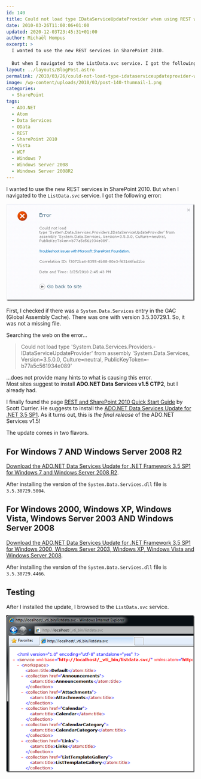 ```yaml
---
id: 140
title: Could not load type IDataServiceUpdateProvider when using REST with SharePoint 2010
date: 2010-03-26T11:00:06+01:00
updated: 2020-12-03T23:45:31+01:00
author: Michaël Hompus
excerpt: >
  I wanted to use the new REST services in SharePoint 2010.

  But when I navigated to the ListData.svc service. I got the following error: “Could not load type 'System.Data.Services.Providers.IDataServiceUpdateProvider' from assembly 'System.Data.Services, Version=3.5.0.0, Culture=neutral, PublicKeyToken=b77a5c561934e089'.”
layout: ../layouts/BlogPost.astro
permalink: /2010/03/26/could-not-load-type-idataserviceupdateprovider-when-using-rest-with-sharepoint-2010/
image: /wp-content/uploads/2010/03/post-140-thumnail-1.png
categories:
  - SharePoint
tags:
  - ADO.NET
  - Atom
  - Data Services
  - OData
  - REST
  - SharePoint 2010
  - Vista
  - WCF
  - Windows 7
  - Windows Server 2008
  - Windows Server 2008R2
---
```


I wanted to use the new REST services in SharePoint 2010. But when I navigated to the `ListData.svc` service.
I got the following error:

![Screenshot displaying SharePoint 2010 showing the following error: "Could not load type 'System.Data.Services.Providers.IDataServiceUpdateProvider' from assembly 'System.Data.Services, Version=3.5.0.0, Culture=neutral, PublicKeyToken=b77a5c561934e089'."](/wp-content/uploads/2010/03/error-load-type-idataserviceupdateprovider.png)

First, I checked if there was a `System.Data.Services` entry in the GAC (Global Assembly Cache).
There was one with version 3.5.30729.1. So, it was not a missing file.

Searching the web on the error...

> Could not load type 'System.­Data.­Services.­Providers.­IDataServiceUpdateProvider'
> from assembly 'System.­Data.­Services, Version=3.5.0.0, Culture=­neutral, PublicKeyToken=­b77a5c561934e089'

...does not provide many hints to what is causing this error.  
Most sites suggest to install **ADO.NET Data Services v1.5 CTP2**, but I already had.

I finally found the page [REST and SharePoint 2010 Quick Start Guide](https://scottcurrier.wordpress.com/2010/02/20/rest-and-sharepoint-2010-quick-start-guide-table-of-contents/)
by Scott Currier.
He suggests to install the [ADO.NET Data Services Update for .NET 3.5 SP1](https://learn.microsoft.com/archive/blogs/astoriateam/data-services-update-for-net-3-5-sp1-now-available-for-download).
As it turns out, this is _the final release_ of the ADO.NET Services v1.5!

The update comes in two flavors.

## For Windows 7 AND Windows Server 2008 R2

[Download the ADO.NET Data Services Update for .NET Framework 3.5 SP1 for Windows 7 and Windows Server 2008 R2](https://www.microsoft.com/en-us/download/details.aspx?id=2343).

After installing the version of the `System.Data.Services.dll` file is `3.5.30729.5004`.

## For Windows 2000, Windows XP, Windows Vista, Windows Server 2003 AND Windows Server 2008

[Download the ADO.NET Data Services Update for .NET Framework 3.5 SP1 for Windows 2000, Windows Server 2003, Windows XP, Windows Vista and Windows Server 2008](http://www.microsoft.com/download/details.aspx?familyid=21f20103-551e-4501-89b3-e53fcac5cffd).

After installing the version of the `System.Data.Services.dll` file is `3.5.30729.4466`.

## Testing

After I installed the update, I browsed to the `ListData.svc` service.

![Screenshot displaying the service description of a SharePoint 2010 Team Site as an atom feed.](/wp-content/uploads/2010/03/sharepoint-atom-feed.png "The service description of a SharePoint 2010 Team Site as an atom feed.")

